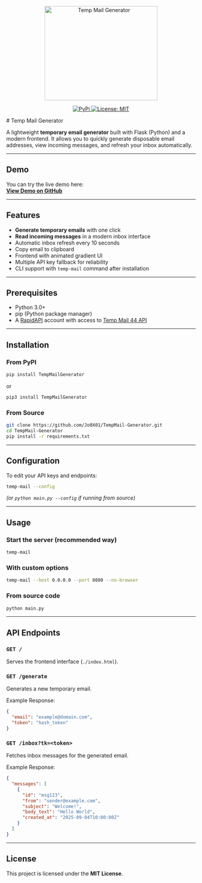<p align="center">
  <a href="https://github.com/Jo0X01/TempMail-Generator">
    <img src="https://raw.githubusercontent.com/Jo0X01/TempMail-Generator/refs/heads/main/TempMailGenerator.ico" alt="Temp Mail Generator" width="300" height="250">
  </a>
</p>
<p align="center">
  <a href="https://pypi.org/project/TempMailGenerator/">
    <img src="https://img.shields.io/badge/-PyPi-blue.svg?logo=pypi&labelColor=555555&style=for-the-badge" alt="PyPi">
  </a>
  <a href="https://github.com/Jo0X01/TempMail-Generator">
    <img src="https://img.shields.io/badge/license-MIT-blue.svg?style=for-the-badge" alt="License: MIT">
  </a>
</p>
# Temp Mail Generator

A lightweight **temporary email generator** built with Flask (Python) and a modern frontend. It allows you to quickly generate disposable email addresses, view incoming messages, and refresh your inbox automatically.

---

## Demo

You can try the live demo here:  
**[View Demo on GitHub](https://htmlpreview.github.io/?https://github.com/Jo0X01/TempMail-Generator/blob/main/TempMailGenerator/index.html)**

---

## Features

- **Generate temporary emails** with one click
- **Read incoming messages** in a modern inbox interface
- Automatic inbox refresh every 10 seconds
- Copy email to clipboard
- Frontend with animated gradient UI
- Multiple API key fallback for reliability
- CLI support with `temp-mail` command after installation

---

## Prerequisites

- Python 3.0+
- pip (Python package manager)
- A [RapidAPI](https://rapidapi.com/) account with access to [Temp Mail 44 API](https://rapidapi.com/calvinloveland335703-0p6BxLYIH8f/api/temp-mail44)

---

## Installation

### From PyPI
```bash
pip install TempMailGenerator
```

or

```bash
pip3 install TempMailGenerator
```

### From Source
```bash
git clone https://github.com/Jo0X01/TempMail-Generator.git
cd TempMail-Generator
pip install -r requirements.txt
```

---

## Configuration

To edit your API keys and endpoints:
```bash
temp-mail --config
```
*(or `python main.py --config` if running from source)*

---

## Usage

### Start the server (recommended way)
```bash
temp-mail
```

### With custom options
```bash
temp-mail --host 0.0.0.0 --port 8080 --no-browser
```

### From source code
```bash
python main.py
```

---

## API Endpoints

### `GET /`
Serves the frontend interface (`./index.html`).

### `GET /generate`
Generates a new temporary email.

Example Response:
```json
{
  "email": "example@domain.com",
  "token": "hash_token"
}
```

### `GET /inbox?tk=<token>`
Fetches inbox messages for the generated email.

Example Response:
```json
{
  "messages": [
    {
      "id": "msg123",
      "from": "sender@example.com",
      "subject": "Welcome!",
      "body_text": "Hello World",
      "created_at": "2025-09-04T10:00:00Z"
    }
  ]
}
```

---

## License

This project is licensed under the **MIT License**.
